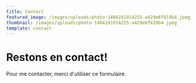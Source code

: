 ```yaml
---
title: Contact
featured_image: /images/uploads/photo-1484191914255-a429e6f819b4.jpeg
thumbnail: /images/uploads/photo-1484191914255-a429e6f819b4.jpeg
template: contact
---
```

# Restons en contact!

Pour me contacter, merci d'utiliser ce formulaire.
